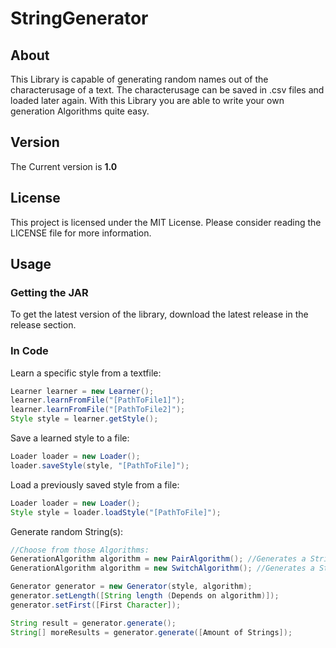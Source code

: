 # StringGenerator
## About
This Library is capable of generating random names out of the characterusage of a text.
The characterusage can be saved in .csv files and loaded later again.
With this Library you are able to write your own generation Algorithms quite easy.
## Version
The Current version is **1.0**
## License
This project is licensed under the MIT License.
Please consider reading the LICENSE file for more information.
## Usage
### Getting the JAR
To get the latest version of the library, download the latest release in the release section.
### In Code
Learn a specific style from a textfile:
```java
Learner learner = new Learner();
learner.learnFromFile("[PathToFile1]");
learner.learnFromFile("[PathToFile2]");
Style style = learner.getStyle();
```
Save a learned style to a file:
```java
Loader loader = new Loader();
loader.saveStyle(style, "[PathToFile]");
```
Load a previously saved style from a file:
```java
Loader loader = new Loader();
Style style = loader.loadStyle("[PathToFile]");
```
Generate random String(s):
```java
//Choose from those Algorithms:
GenerationAlgorithm algorithm = new PairAlgorithm(); //Generates a String from Pairs
GenerationAlgorithm algorithm = new SwitchAlgorithm(); //Generates a String by switching between Vowels and Consonants

Generator generator = new Generator(style, algorithm);
generator.setLength([String length (Depends on algorithm)]);
generator.setFirst([First Character]);

String result = generator.generate();
String[] moreResults = generator.generate([Amount of Strings]);
```
